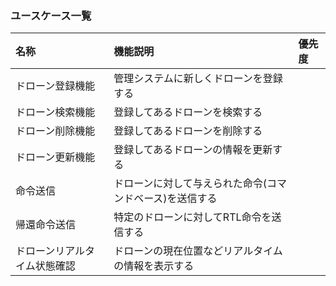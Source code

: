 ### ユースケース一覧

|名称|機能説明|優先度|
|:---|:---|:---|
|ドローン登録機能|管理システムに新しくドローンを登録する||
|ドローン検索機能|登録してあるドローンを検索する||
|ドローン削除機能|登録してあるドローンを削除する||
|ドローン更新機能|登録してあるドローンの情報を更新する||
|命令送信|ドローンに対して与えられた命令(コマンドベース)を送信する|
|帰還命令送信|特定のドローンに対してRTL命令を送信する||
|ドローンリアルタイム状態確認|ドローンの現在位置などリアルタイムの情報を表示する||
